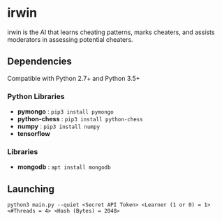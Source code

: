 # irwin
irwin is the AI that learns cheating patterns, marks cheaters, and assists moderators in assessing potential cheaters.

## Dependencies
Compatible with Python 2.7+ and Python 3.5+

### Python Libraries
- **pymongo** : `pip3 install pymongo`
- **python-chess** : `pip3 install python-chess`
- **numpy** : `pip3 install numpy`
- **tensorflow**

### Libraries
- **mongodb** : `apt install mongodb`

## Launching
`python3 main.py --quiet <Secret API Token> <Learner (1 or 0) = 1> <#Threads = 4> <Hash (Bytes) = 2048>`
